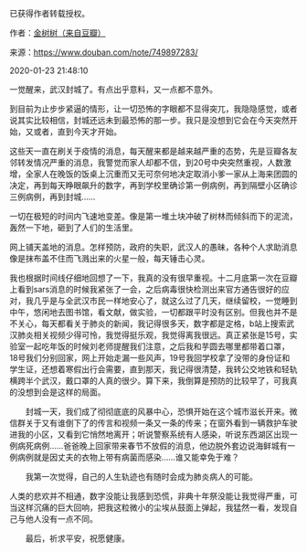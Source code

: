 已获得作者转载授权。


作者：[金树树（来自豆瓣）](https://www.douban.com/people/147024697/)


来源：https://www.douban.com/note/749897283/


2020-01-23 21:48:10


一觉醒来，武汉封城了。有点出乎意料，又一点都不意外。  

到目前为止步步紧逼的情形，让一切恐怖的字眼都不显得突兀，我隐隐感觉，或者说其实比较相信，封城还远未到最恐怖的那一步。我只是没想到它会在今天突然开始，又或者，直到今天才开始。  

这些天一直在刷关于疫情的消息，每天醒来都是越来越严重的态势，先是豆瓣各友邻转发情况严重的消息，我警觉而家人却都不信，到20号中央突然重视，人数激增，全家人在晚饭的饭桌上沉重而又无可奈何地决定取消小爹一家从上海来团圆的决定，再到每天睁眼飙升的数字，再到学校里确诊第一例病例，再到隔壁小区确诊三例病例，再到封城……  

一切在极短的时间内飞速地变差。像是第一堆土块冲破了树林而倾斜而下的泥流，轰然一下地，砸到了人们的生活里。  

网上铺天盖地的消息。怎样预防，政府的失职，武汉人的愚昧，各种个人求助消息像是抹布盖不住而飞溅出来的火星一般，每天锤击心灵。  

我也根据时间线仔细地回想了一下，我真的没有很早重视。十二月底第一次在豆瓣上看到sars消息的时候我紧张了一会，之后病毒很快检测出来官方通告很好的应对，我几乎是与全武汉市民一样地安心了，就这么过了几天，继续留校，一觉睡到中午，悠闲地去图书馆，看文献，做实验，一切都跟平时没有区别。但我也并不是不关心，每天都看关于肺炎的新闻，我记得很多天，数字都是定格，b站上搜索武汉肺炎相关视频少得可怜，我觉得挺乐观，我觉得离我很远。真正紧张是15号，实验室一起吃年饭的时候刘老师提醒我们注意，之后我和芋圆去哪里都带着口罩，18号我们分别回家，网上开始走漏一些风声，19号我回学校拿了没带的身份证和学生证，还想着寒假出行会需要，直到那天，我记得很清楚，我转公交地铁和轻轨横跨半个武汉，戴口罩的人真的很少。算下来，我倒算是预防的比较早了，可我真的没想到会是这样的局面。  

　　封城一天，我们成了彻彻底底的风暴中心，恐惧开始在这个城市滋长开来。微信群关于又有谁倒下了的传言和视频一条又一条的传来；在窗外看到一辆救护车驶进我的小区，又看到它悄然地离开；听说警察系统有人感染，听说东西湖区出现一例病死病例……爸爸晚上回家带来春节不放假的消息，他边脱外套边说海鲜城有一例病例就是因丈夫的衣物上带有病菌而感染……谁又能幸免于难？  

　　我第一次觉得，自己的人生轨迹也有随时会成为肺炎病人的可能。  

人类的悲欢并不相通，数字没能让我感到恐慌，非典十年祭没能让我觉得严重，可当这样沉痛的巨大回响，把我这粒微小的尘埃从鼓面上弹起，我猛然一看，发现自己与他人没有一点不同。  

　　最后，祈求平安，祝愿健康。  

  

  

